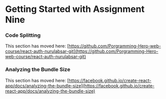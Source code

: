 # Getting Started with Assignment Nine

### Code Splitting

This section has moved here: [https://github.com/Porgramming-Hero-web-course/react-auth-nurulabsar-git](https://github.com/Porgramming-Hero-web-course/react-auth-nurulabsar-git)

### Analyzing the Bundle Size

This section has moved here: [https://facebook.github.io/create-react-app/docs/analyzing-the-bundle-size](https://facebook.github.io/create-react-app/docs/analyzing-the-bundle-size)


